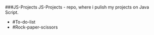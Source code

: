 ###JS-Projects
JS-Projects - repo, where i pulish my projects on Java Script.

* #To-do-list
* #Rock-paper-scissors
